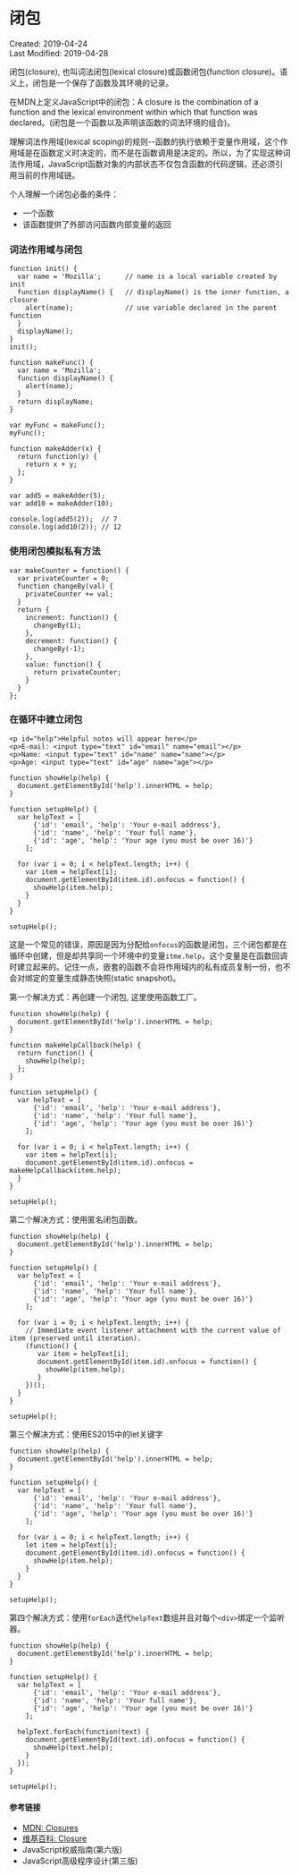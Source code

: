 # 闭包
Created: 2019-04-24  
Last Modified: 2019-04-28  

闭包(closure), 也叫词法闭包(lexical closure)或函数闭包(function closure)。语义上，闭包是一个保存了函数及其环境的记录。  

在MDN上定义JavaScript中的闭包：A closure is the combination of a function and the lexical environment within which that function was declared。(闭包是一个函数以及声明该函数的词法环境的组合)。  

理解词法作用域(lexical scoping)的规则--函数的执行依赖于变量作用域，这个作用域是在函数定义时决定的，而不是在函数调用是决定的。所以，为了实现这种词法作用域，JavaScript函数对象的内部状态不仅包含函数的代码逻辑，还必须引用当前的作用域链。    

个人理解一个闭包必备的条件：
- 一个函数
- 该函数提供了外部访问函数内部变量的返回 

### 词法作用域与闭包
```
function init() {
  var name = 'Mozilla';      // name is a local variable created by init
  function displayName() {   // displayName() is the inner function, a closure
    alert(name);             // use variable declared in the parent function
  }
  displayName();
}
init();
```
```
function makeFunc() {
  var name = 'Mozilla';
  function displayName() {
    alert(name);
  }
  return displayName;
}

var myFunc = makeFunc();
myFunc();
```
```
function makeAdder(x) {
  return function(y) {
    return x + y;
  };
}

var add5 = makeAdder(5);
var add10 = makeAdder(10);

console.log(add5(2));  // 7
console.log(add10(2)); // 12
```

### 使用闭包模拟私有方法
```
var makeCounter = function() {
  var privateCounter = 0;
  function changeBy(val) {
    privateCounter += val;
  }
  return {
    increment: function() {
      changeBy(1);
    },
    decrement: function() {
      changeBy(-1);
    },
    value: function() {
      return privateCounter;
    }
  }
};
```

### 在循环中建立闭包
```
<p id="help">Helpful notes will appear here</p>
<p>E-mail: <input type="text" id="email" name="email"></p>
<p>Name: <input type="text" id="name" name="name"></p>
<p>Age: <input type="text" id="age" name="age"></p>
```
```
function showHelp(help) {
  document.getElementById('help').innerHTML = help;
}

function setupHelp() {
  var helpText = [
      {'id': 'email', 'help': 'Your e-mail address'},
      {'id': 'name', 'help': 'Your full name'},
      {'id': 'age', 'help': 'Your age (you must be over 16)'}
    ];

  for (var i = 0; i < helpText.length; i++) {
    var item = helpText[i];
    document.getElementById(item.id).onfocus = function() {
      showHelp(item.help);
    }
  }
}

setupHelp();
```
这是一个常见的错误，原因是因为分配给`onfocus`的函数是闭包，三个闭包都是在循环中创建，但是却共享同一个环境中的变量`itme.help`，这个变量是在函数回调时建立起来的。记住一点，嵌套的函数不会将作用域内的私有成员复制一份，也不会对绑定的变量生成静态快照(static snapshot)。    

第一个解决方式：再创建一个闭包, 这里使用函数工厂。
```
function showHelp(help) {
  document.getElementById('help').innerHTML = help;
}

function makeHelpCallback(help) {
  return function() {
    showHelp(help);
  };
}

function setupHelp() {
  var helpText = [
      {'id': 'email', 'help': 'Your e-mail address'},
      {'id': 'name', 'help': 'Your full name'},
      {'id': 'age', 'help': 'Your age (you must be over 16)'}
    ];

  for (var i = 0; i < helpText.length; i++) {
    var item = helpText[i];
    document.getElementById(item.id).onfocus = makeHelpCallback(item.help);
  }
}

setupHelp();
```
第二个解决方式：使用匿名闭包函数。
```
function showHelp(help) {
  document.getElementById('help').innerHTML = help;
}

function setupHelp() {
  var helpText = [
      {'id': 'email', 'help': 'Your e-mail address'},
      {'id': 'name', 'help': 'Your full name'},
      {'id': 'age', 'help': 'Your age (you must be over 16)'}
    ];

  for (var i = 0; i < helpText.length; i++) {
    // Immediate event listener attachment with the current value of item (preserved until iteration).
    (function() {
       var item = helpText[i];
       document.getElementById(item.id).onfocus = function() {
         showHelp(item.help);
       }
    })(); 
  }
}

setupHelp();
```

第三个解决方式：使用ES2015中的let关键字
```
function showHelp(help) {
  document.getElementById('help').innerHTML = help;
}

function setupHelp() {
  var helpText = [
      {'id': 'email', 'help': 'Your e-mail address'},
      {'id': 'name', 'help': 'Your full name'},
      {'id': 'age', 'help': 'Your age (you must be over 16)'}
    ];

  for (var i = 0; i < helpText.length; i++) {
    let item = helpText[i];
    document.getElementById(item.id).onfocus = function() {
      showHelp(item.help);
    }
  }
}

setupHelp();
```

第四个解决方式：使用`forEach`迭代`helpText`数组并且对每个`<div>`绑定一个监听器。
```
function showHelp(help) {
  document.getElementById('help').innerHTML = help;
}

function setupHelp() {
  var helpText = [
      {'id': 'email', 'help': 'Your e-mail address'},
      {'id': 'name', 'help': 'Your full name'},
      {'id': 'age', 'help': 'Your age (you must be over 16)'}
    ];

  helpText.forEach(function(text) {
    document.getElementById(text.id).onfocus = function() {
      showHelp(text.help);
    }
  });
}

setupHelp();
```

#### 参考链接
- [MDN: Closures](https://developer.mozilla.org/en-US/docs/Web/JavaScript/Closures)  
- [维基百科: Closure](https://en.wikipedia.org/wiki/Closure_(computer_programming))  
- JavaScript权威指南(第六版)  
- JavaScript高级程序设计(第三版)  